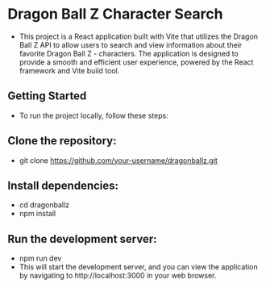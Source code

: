 # Dragon Ball Z Character Search

- This project is a React application built with Vite that utilizes the Dragon Ball Z API to allow users to search and view information about their favorite Dragon Ball Z - characters. The application is designed to provide a smooth and efficient user experience, powered by the React framework and Vite build tool.

## Getting Started

- To run the project locally, follow these steps:

## Clone the repository:

- git clone https://github.com/your-username/dragonballz.git

## Install dependencies:

- cd dragonballz
- npm install

## Run the development server:

- npm run dev
- This will start the development server, and you can view the application by navigating to http://localhost:3000 in your web browser.

